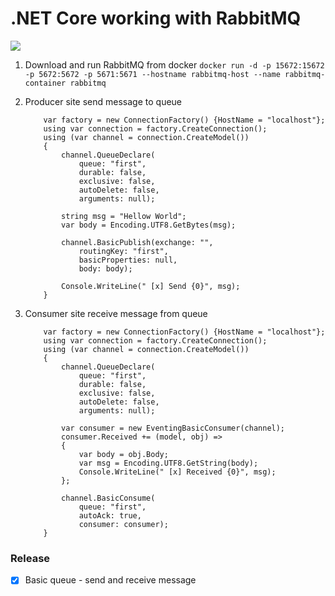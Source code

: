 # .NET Core working with RabbitMQ

![](https://www.wykop.pl/cdn/c3201142/comment_M7Mgp7H0Uy5CxHd2uUXLG4wWuORmi30G.jpg)
1. Download and run RabbitMQ from docker 
`docker run -d -p 15672:15672 -p 5672:5672 -p 5671:5671 --hostname rabbitmq-host --name rabbitmq-container rabbitmq` 
2. Producer site send message to queue
    ```
        var factory = new ConnectionFactory() {HostName = "localhost"};
        using var connection = factory.CreateConnection();
        using (var channel = connection.CreateModel())
        {
            channel.QueueDeclare(
                queue: "first", 
                durable: false, 
                exclusive: false, 
                autoDelete: false,
                arguments: null);

            string msg = "Hellow World";
            var body = Encoding.UTF8.GetBytes(msg);

            channel.BasicPublish(exchange: "",
                routingKey: "first",
                basicProperties: null,
                body: body); 
            
            Console.WriteLine(" [x] Send {0}", msg);
        }
    ```
   
3. Consumer site receive message from queue
    ```
        var factory = new ConnectionFactory() {HostName = "localhost"};
        using var connection = factory.CreateConnection();
        using (var channel = connection.CreateModel())
        {
            channel.QueueDeclare(
                queue: "first", 
                durable: false, 
                exclusive: false, 
                autoDelete: false, 
                arguments: null);
            
            var consumer = new EventingBasicConsumer(channel);
            consumer.Received += (model, obj) =>
            {
                var body = obj.Body;
                var msg = Encoding.UTF8.GetString(body);
                Console.WriteLine(" [x] Received {0}", msg);
            };
            
            channel.BasicConsume(
                queue: "first", 
                autoAck: true, 
                consumer: consumer);
        }

    ```
   
### Release

* [x] Basic queue - send and receive message 
